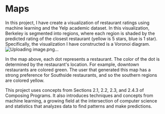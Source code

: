 # Maps 
In this project, I have create a visualization of restaurant ratings using machine learning and the Yelp academic dataset. In this visualization, Berkeley is segmented into regions, where each region is shaded by the predicted rating of the closest restaurant (yellow is 5 stars, blue is 1 star). Specifically, the visualization I have constructed is a Voronoi diagram.
![Uploading image.png…]()

In the map above, each dot represents a restaurant. The color of the dot is determined by the restaurant's location. For example, downtown restaurants are colored green. The user that generated this map has a strong preference for Southside restaurants, and so the southern regions are colored yellow.

This project uses concepts from Sections 2.1, 2.2, 2.3, and 2.4.3 of Composing Programs. It also introduces techniques and concepts from machine learning, a growing field at the intersection of computer science and statistics that analyzes data to find patterns and make predictions.
